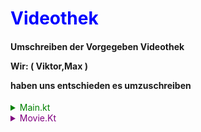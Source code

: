
<h1 style=color:blue;> Videothek </h1>

<h4> 
Umschreiben der Vorgegeben Videothek 

<p> Wir: ( Viktor,Max ) 

<p>haben uns entschieden es umzuschreiben </p> 
</h4>



<!-- Main.kt erklärung🔽 
    ------------------- -->
<details>
<summary style=color:green;>Main.kt</summary>

Hier wird der code ausgeführt 

<p> Press Play ▶️
</details>


<!-- Movie.kt erklärung🔽
    ------------------- -->

<details>

<summary style=color:purple;>Movie.Kt</summary>

Definition einer 

<details> <summary> data class "Movie" </summary>
Dies ist eine Class in der wir Strings definiren die wir jeder Zeit abrufen können über die class
</details>

<details><summary>Val "movielist"</summary>
die eine Liste erstellt
</details>

</details>

<!--Todo User Interaktion
    Login/Registration -->